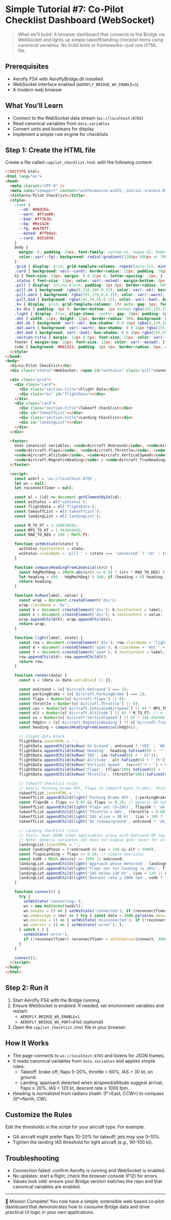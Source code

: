 # Simple Tutorial #7: Co‑Pilot Checklist Dashboard (WebSocket)

> What we'll build: A browser dashboard that connects to the Bridge via WebSocket and lights up simple takeoff/landing checklist items using canonical variables. No build tools or frameworks—just one HTML file.

## Prerequisites
- Aerofly FS4 with AeroflyBridge.dll installed
- WebSocket interface enabled (`AEROFLY_BRIDGE_WS_ENABLE=1`)
- A modern web browser

## What You'll Learn
- Connect to the WebSocket data stream (`ws://localhost:8765`)
- Read canonical variables from `data.variables`
- Convert units and booleans for display
- Implement a simple rule engine for checklists

## Step 1: Create the HTML file

Create a file called `copilot_checklist.html` with the following content:

```html
<!DOCTYPE html>
<html lang="en">
<head>
  <meta charset="UTF-8" />
  <meta name="viewport" content="width=device-width, initial-scale=1.0" />
  <title>Co‑Pilot Checklist</title>
  <style>
    :root {
      --ok: #00d26a;
      --warn: #ffaa00;
      --bad: #ff3b3b;
      --bg: #0e1420;
      --fg: #e6f0ff;
      --muted: #7f8da3;
      --card: #152038;
    }
    body {
      margin: 0; padding: 20px; font-family: system-ui, Segoe UI, Roboto, Arial, sans-serif;
      color: var(--fg); background: radial-gradient(1200px 800px at 70% -10%, #1b2a4a, var(--bg));
    }
    .grid { display: grid; grid-template-columns: repeat(auto-fit, minmax(280px, 1fr)); gap: 16px; }
    .card { background: var(--card); border-radius: 12px; padding: 16px; box-shadow: 0 8px 24px rgba(0,0,0,0.25); }
    h1 { font-size: 20px; margin: 0 0 12px 0; letter-spacing: .5px; }
    .status { font-size: 12px; color: var(--muted); margin-bottom: 8px; }
    .pill { display: inline-block; padding: 2px 8px; border-radius: 999px; font-size: 12px; }
    .pill.ok { background: rgba(0,210,106,0.15); color: var(--ok); border: 1px solid rgba(0,210,106,0.35); }
    .pill.warn { background: rgba(255,170,0,0.15); color: var(--warn); border: 1px solid rgba(255,170,0,0.35); }
    .pill.bad { background: rgba(255,59,59,0.15); color: var(--bad); border: 1px solid rgba(255,59,59,0.35); }
    .kv { display: grid; grid-template-columns: 1fr auto; gap: 6px; font-family: Consolas, Menlo, monospace; font-size: 13px; }
    .kv div { padding: 6px 0; border-bottom: 1px dashed rgba(255,255,255,0.08); }
    .light { display: flex; align-items: center; gap: 10px; padding: 6px 0; }
    .dot { width: 12px; height: 12px; border-radius: 50%; background: #777; box-shadow: 0 0 0 2px rgba(255,255,255,0.06) inset; }
    .dot.ok { background: var(--ok); box-shadow: 0 0 16px rgba(0,210,106,0.7); }
    .dot.warn { background: var(--warn); box-shadow: 0 0 16px rgba(255,170,0,0.7); }
    .dot.bad { background: var(--bad); box-shadow: 0 0 16px rgba(255,59,59,0.7); }
    .section-title { margin: 12px 0 6px; font-size: 12px; color: var(--muted); text-transform: uppercase; letter-spacing: .12em; }
    footer { margin-top: 16px; font-size: 12px; color: var(--muted); }
    code { background: #0b1322; padding: 2px 6px; border-radius: 6px; color: #b7cffb; }
  </style>
</head>
<body>
  <h1>Co‑Pilot Checklist</h1>
  <div class="status">WebSocket: <span id="wsStatus" class="pill">connecting…</span></div>

  <div class="grid">
    <div class="card">
      <div class="section-title">Flight Data</div>
      <div class="kv" id="flightData"></div>
    </div>
    <div class="card">
      <div class="section-title">Takeoff Checklist</div>
      <div id="takeoffList"></div>
      <div class="section-title">Landing Checklist</div>
      <div id="landingList"></div>
    </div>
  </div>

  <footer>
    Uses canonical variables: <code>Aircraft.OnGround</code>, <code>Aircraft.ParkingBrake</code>,
    <code>Aircraft.Flaps</code>, <code>Aircraft.Throttle</code>, <code>Aircraft.IndicatedAirspeed</code>,
    <code>Aircraft.Altitude</code>, <code>Aircraft.VerticalSpeed</code>,
    <code>Aircraft.MagneticHeading</code> / <code>Aircraft.TrueHeading</code>.
  </footer>

  <script>
    const wsUrl = 'ws://localhost:8765';
    let ws = null;
    let reconnectTimer = null;

    const el = (id) => document.getElementById(id);
    const wsStatus = el('wsStatus');
    const flightData = el('flightData');
    const takeoffList = el('takeoffList');
    const landingList = el('landingList');

    const M_TO_FT = 3.280839895;
    const MPS_TO_KT = 1.943844492;
    const RAD_TO_DEG = 180 / Math.PI;

    function setWsState(state) {
      wsStatus.textContent = state;
      wsStatus.className = 'pill ' + (state === 'connected' ? 'ok' : (state === 'connecting…' ? '' : 'bad'));
    }

    function compassHeadingFromCanonical(src) {
      const hdgMathDeg = (Math.abs(src) <= 6.5) ? (src * RAD_TO_DEG) % 360 : (src % 360);
      let heading = (90 - hdgMathDeg) % 360; if (heading < 0) heading += 360;
      return heading;
    }

    function kvRow(label, value) {
      const wrap = document.createElement('div');
      wrap.className = 'kv';
      const k = document.createElement('div'); k.textContent = label;
      const v = document.createElement('div'); v.textContent = value;
      wrap.appendChild(k); wrap.appendChild(v);
      return wrap;
    }

    function light(label, state) {
      const row = document.createElement('div'); row.className = 'light';
      const d = document.createElement('span'); d.className = 'dot ' + state;
      const t = document.createElement('span'); t.textContent = label;
      row.appendChild(d); row.appendChild(t);
      return row;
    }

    function render(data) {
      const v = (data && data.variables) || {};

      const onGround = (v['Aircraft.OnGround'] === 1);
      const parkingBrake = (v['Aircraft.ParkingBrake'] === 1);
      const flaps = Number(v['Aircraft.Flaps'] || 0);
      const throttle = Number(v['Aircraft.Throttle'] || 0);
      const ias = Number(v['Aircraft.IndicatedAirspeed'] || 0) * MPS_TO_KT; // m/s → kt
      const alt = Number(v['Aircraft.Altitude'] || 0) * M_TO_FT; // m → ft
      const vs = Number(v['Aircraft.VerticalSpeed'] || 0) * 196.850394; // m/s → fpm
      const hdgSrc = (v['Aircraft.MagneticHeading'] ?? v['Aircraft.TrueHeading'] ?? 0);
      const heading = compassHeadingFromCanonical(hdgSrc);

      // Flight data block
      flightData.innerHTML = '';
      flightData.appendChild(kvRow('On Ground', onGround ? 'YES' : 'NO'));
      flightData.appendChild(kvRow('Heading', heading.toFixed(0) + '°'));
      flightData.appendChild(kvRow('IAS', ias.toFixed(0) + ' kt'));
      flightData.appendChild(kvRow('Altitude', alt.toFixed(0) + ' ft'));
      flightData.appendChild(kvRow('Vertical Speed', (vs>=0?'+':'') + vs.toFixed(0) + ' fpm'));
      flightData.appendChild(kvRow('Flaps', (flaps*100).toFixed(0) + ' %'));
      flightData.appendChild(kvRow('Throttle', (throttle*100).toFixed(0) + ' %'));

      // Takeoff checklist rules
      // Goals: Parking brake OFF, Flaps in takeoff band (5–20%), Throttle advanced (>60%), IAS alive (>30 kt), On ground = YES
      takeoffList.innerHTML = '';
      takeoffList.appendChild(light('Parking Brake OFF', (!parkingBrake) ? 'ok' : 'bad'));
      const flapsOk = flaps >= 0.05 && flaps <= 0.20; // generic GA takeoff band
      takeoffList.appendChild(light('Flaps set (5–20%)', flapsOk ? 'ok' : (flaps === 0 ? 'warn' : 'bad')));
      takeoffList.appendChild(light('Throttle > 60%', (throttle > 0.60) ? 'ok' : 'warn'));
      takeoffList.appendChild(light('IAS alive > 30 kt', (ias > 30) ? 'ok' : 'warn'));
      takeoffList.appendChild(light('On runway/ground', onGround ? 'ok' : 'warn'));

      // Landing checklist rules
      // Goals: Gear DOWN (when applicable; proxy with OnGround OR low IAS), Flaps in landing band (20–100%), IAS below 120 kt, Descent rate within ±1000 fpm
      // Note: Generic variables set does not expose gear lever for all aircraft. We present intent-focused checks.
      landingList.innerHTML = '';
      const landingPhase = (!onGround && ias < 140 && alt < 5000);
      const flapsLanding = flaps >= 0.20; // simple heuristic
      const vsOk = Math.abs(vs) <= 1000 || onGround;
      landingList.appendChild(light('Approach phase detected', landingPhase ? 'ok' : 'warn'));
      landingList.appendChild(light('Flaps set for landing (≥ 20%)', flapsLanding ? 'ok' : 'warn'));
      landingList.appendChild(light('IAS below 120 kt', (ias < 120 || onGround) ? 'ok' : 'warn'));
      landingList.appendChild(light('Descent rate ≤ 1000 fpm', vsOk ? 'ok' : 'bad'));
    }

    function connect() {
      try {
        setWsState('connecting…');
        ws = new WebSocket(wsUrl);
        ws.onopen = () => { setWsState('connected'); if (reconnectTimer) { clearInterval(reconnectTimer); reconnectTimer = null; } };
        ws.onmessage = (ev) => { try { const data = JSON.parse(ev.data); render(data); } catch (e) {} };
        ws.onclose = () => { setWsState('disconnected'); if (!reconnectTimer) reconnectTimer = setInterval(connect, 3000); };
        ws.onerror = () => { setWsState('error'); };
      } catch (_) {
        setWsState('error');
        if (!reconnectTimer) reconnectTimer = setInterval(connect, 3000);
      }
    }

    connect();
  </script>
</body>
</html>
```

## Step 2: Run it
1. Start Aerofly FS4 with the Bridge running.
2. Ensure WebSocket is enabled. If needed, set environment variables and restart:
   - `AEROFLY_BRIDGE_WS_ENABLE=1`
   - `AEROFLY_BRIDGE_WS_PORT=8765` (optional)
3. Open the `copilot_checklist.html` file in your browser.

## How It Works
- The page connects to `ws://localhost:8765` and listens for JSON frames.
- It reads canonical variables from `data.variables` and applies simple rules:
  - Takeoff: brake off, flaps 5–20%, throttle > 60%, IAS > 30 kt, on ground.
  - Landing: approach detected when airspeed/altitude suggest arrival; flaps ≥ 20%, IAS < 120 kt, descent rate ≤ 1000 fpm.
- Heading is normalized from radians (math: 0°=East, CCW+) to compass (0°=North, CW).

## Customize the Rules
Edit the thresholds in the script for your aircraft type. For example:
- GA aircraft might prefer flaps 10–20% for takeoff; jets may use 0–10%.
- Tighten the landing IAS threshold for light aircraft (e.g., 90–100 kt).

## Troubleshooting
- Connection failed: confirm Aerofly is running and WebSocket is enabled.
- No updates: start a flight, check the browser console (F12) for errors.
- Values look odd: ensure your Bridge version matches the repo and that canonical variables are enabled.

---

🎯 Mission Complete! You now have a simple, extensible web-based co‑pilot dashboard that demonstrates how to consume Bridge data and drive practical UI logic in your own applications.


